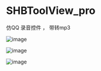 # SHBToolView_pro
仿QQ 录音控件 ， 带转mp3

![image](https://github.com/SHBToolView_pro/1.png)

![image](https://github.com/SHBToolView_pro/2.png)

![image](https://github.com/SHBToolView_pro/3.png)
